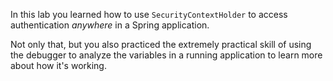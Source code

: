 In this lab you learned how to use `SecurityContextHolder` to access authentication _anywhere_ in a Spring application.

Not only that, but you also practiced the extremely practical skill of using the debugger to analyze the variables in a running application to learn more about how it's working.
